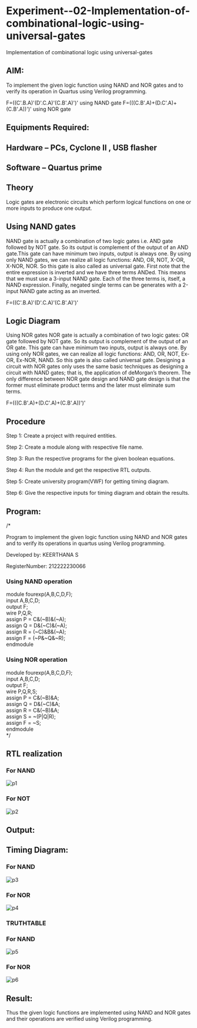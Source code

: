 # Experiment--02-Implementation-of-combinational-logic-using-universal-gates
Implementation of combinational logic using universal-gates
 
## AIM:
To implement the given logic function using NAND and NOR gates and to verify its operation in Quartus using Verilog programming.

F=((C'.B.A)'(D'.C.A)'(C.B'.A)')' using NAND gate
F=(((C.B'.A)+(D.C'.A)+(C.B'.A))')' using NOR gate
## Equipments Required:
## Hardware – PCs, Cyclone II , USB flasher
## Software – Quartus prime


## Theory
Logic gates are electronic circuits which perform logical functions on one or more inputs to produce one output. 

## Using NAND gates
NAND gate is actually a combination of two logic gates i.e. AND gate followed by NOT gate. So its output is complement of the output of an AND gate.This gate can have minimum two inputs, output is always one. By using only NAND gates, we can realize all logic functions: AND, OR, NOT, X-OR, X-NOR, NOR. So this gate is also called as universal gate. First note that the entire expression is inverted and we have three terms ANDed. This means that we must use a 3-input NAND gate. Each of the three terms is, itself, a NAND expression. Finally, negated single terms can be generates with a 2-input NAND gate acting as an inverted.

F=((C'.B.A)'(D'.C.A)'(C.B'.A)')'

## Logic Diagram

Using NOR gates
NOR gate is actually a combination of two logic gates: OR gate followed by NOT gate. So its output is complement of the output of an OR gate. This gate can have minimum two inputs, output is always one. By using only NOR gates, we can realize all logic functions: AND, OR, NOT, Ex-OR, Ex-NOR, NAND. So this gate is also called universal gate. Designing a circuit with NOR gates only uses the same basic techniques as designing a circuit with NAND gates; that is, the application of deMorgan’s theorem. The only difference between NOR gate design and NAND gate design is that the former must eliminate product terms and the later must eliminate sum terms.

F=(((C.B'.A)+(D.C'.A)+(C.B'.A))')'

## Procedure
Step 1:
Create a project with required entities.

Step 2:
Create a module along with respective file name.

Step 3:
Run the respective programs for the given boolean equations.

Step 4:
Run the module and get the respective RTL outputs.

Step 5:
Create university program(VWF) for getting timing diagram.

Step 6:
Give the respective inputs for timing diagram and obtain the results.
## Program:
/*

Program to implement the given logic function using NAND and NOR gates and to verify its operations in quartus using Verilog programming.

Developed by: KEERTHANA S

RegisterNumber: 212222230066

### Using NAND operation
module fourexp(A,B,C,D,F);  
input A,B,C,D;  
output F;  
wire P,Q,R;  
assign P = C&(~B)&(~A);  
assign Q = D&(~C)&(~A);  
assign R = (~C)&B&(~A);  
assign F = (~P&~Q&~R);  
endmodule 

### Using NOR operation
module fourexp(A,B,C,D,F);  
input A,B,C,D;  
output F;  
wire P,Q,R,S;  
assign P = C&(~B)&A;  
assign Q = D&(~C)&A;  
assign R = C&(~B)&A;  
assign S = ~(P|Q|R);  
assign F = ~S;  
endmodule  
*/
## RTL realization
### For NAND
![p1](https://user-images.githubusercontent.com/119477890/231795577-b4dc2fc9-a3ae-4cb2-ab55-ad3cd386f421.png)
### For NOT
![p2](https://user-images.githubusercontent.com/119477890/231795621-f9f86733-6f8e-4da2-bd1d-40fd5e7c388b.png)

## Output:
## Timing Diagram:
### For NAND
![p3](https://user-images.githubusercontent.com/119477890/231795987-1afc97a9-67ca-452a-90ee-04b3b277d7cf.png)
### For NOR
![p4](https://user-images.githubusercontent.com/119477890/231796015-cb49b423-368a-4c42-a4cb-c13ae96d3a8b.png)

### TRUTHTABLE
### For NAND
![p5](https://user-images.githubusercontent.com/119477890/231796156-998ed3d4-cfe8-4a53-a874-2da6b718adde.png)
### For NOR
![p6](https://user-images.githubusercontent.com/119477890/231796366-a2dd9936-5408-49e4-b427-8ffd8e61f779.png)

## Result:
Thus the given logic functions are implemented using NAND and NOR gates and their operations are verified using Verilog programming.

